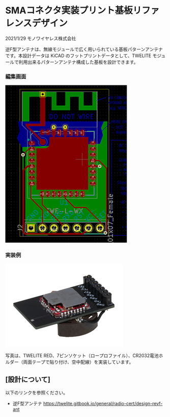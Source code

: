 # SMAコネクタ実装プリント基板リファレンスデザイン

2021/1/29 モノワイヤレス株式会社

逆F型アンテナは、無線モジュールで広く用いられている基板パターンアンテナです。本設計データは KiCAD のフットプリントデータとして、TWELITE モジュールで利用出来るパターンアンテナ構成した基板を設計できます。



### 編集画面

![](img_kicad.png)



### 実装例

![実装例](img_mod.png)

写真は、TWELITE RED、7ピンソケット（ロープロファイル）、CR2032電池ホルダー（両面テープで貼り付け、空中配線）を実装しています。



## [設計について]
以下のリンクを参照ください。

 - 逆F型アンテナ
   https://twelite.gitbook.io/general/radio-cert/design-revf-ant

   